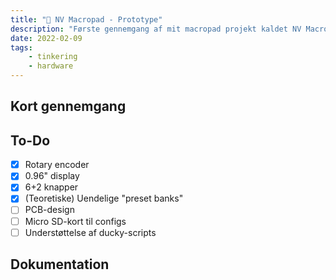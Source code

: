 ```yaml
---
title: "🤖 NV Macropad - Prototype"
description: "Første gennemgang af mit macropad projekt kaldet NV Macropad."
date: 2022-02-09
tags: 
    - tinkering
    - hardware
---
```


## Kort gennemgang


## To-Do
- [x] Rotary encoder
- [x] 0.96" display
- [x] 6+2 knapper
- [x] (Teoretiske) Uendelige "preset banks"
- [ ] PCB-design
- [ ] Micro SD-kort til configs
- [ ] Understøttelse af ducky-scripts

## Dokumentation